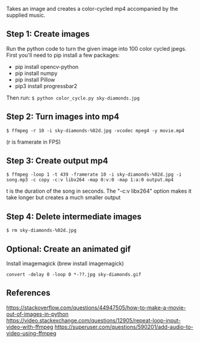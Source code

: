 
Takes an image and creates a color-cycled mp4 accompanied by the supplied music.

## Step 1: Create images

Run the python code to turn the given image into 100 color cycled jpegs. First you'll need to pip install a few packages:

- pip install opencv-python
- pip install numpy
- pip install Pillow
- pip3 install progressbar2

Then run:
`$ python color_cycle.py sky-diamonds.jpg`

## Step 2: Turn images into mp4

`$ ffmpeg -r 10 -i sky-diamonds-%02d.jpg -vcodec mpeg4 -y movie.mp4`

(r is framerate in FPS)

## Step 3: Create output mp4

`$ ffmpeg -loop 1 -t 439 -framerate 10 -i sky-diamonds-%02d.jpg -i song.mp3 -c copy -c:v libx264 -map 0:v:0 -map 1:a:0 output.mp4`

t is the duration of the song in seconds. The "-c:v libx264" option makes it take longer but creates a much smaller output

## Step 4: Delete intermediate images

`$ rm sky-diamonds-%02d.jpg`

## Optional: Create an animated gif

Install imagemagick (brew install imagemagick)

`convert -delay 0 -loop 0 *-??.jpg sky-diamonds.gif`


## References

https://stackoverflow.com/questions/44947505/how-to-make-a-movie-out-of-images-in-python
https://video.stackexchange.com/questions/12905/repeat-loop-input-video-with-ffmpeg
https://superuser.com/questions/590201/add-audio-to-video-using-ffmpeg

